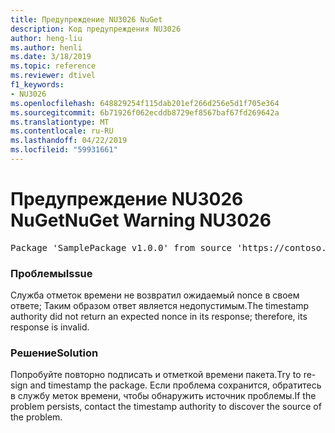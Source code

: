 ```yaml
---
title: Предупреждение NU3026 NuGet
description: Код предупреждения NU3026
author: heng-liu
ms.author: henli
ms.date: 3/18/2019
ms.topic: reference
ms.reviewer: dtivel
f1_keywords:
- NU3026
ms.openlocfilehash: 648829254f115dab201ef266d256e5d1f705e364
ms.sourcegitcommit: 6b71926f062ecddb8729ef8567baf67fd269642a
ms.translationtype: MT
ms.contentlocale: ru-RU
ms.lasthandoff: 04/22/2019
ms.locfileid: "59931661"
---
```

# <a name="nuget-warning-nu3026"></a><span data-ttu-id="ba6f4-103">Предупреждение NU3026 NuGet</span><span class="sxs-lookup"><span data-stu-id="ba6f4-103">NuGet Warning NU3026</span></span>

<pre>Package 'SamplePackage v1.0.0' from source 'https://contoso.com/index.json': The timestamp response is invalid. Nonces did not match.</pre>

### <a name="issue"></a><span data-ttu-id="ba6f4-104">Проблемы</span><span class="sxs-lookup"><span data-stu-id="ba6f4-104">Issue</span></span>

<span data-ttu-id="ba6f4-105">Служба отметок времени не возвратил ожидаемый nonce в своем ответе; Таким образом ответ является недопустимым.</span><span class="sxs-lookup"><span data-stu-id="ba6f4-105">The timestamp authority did not return an expected nonce in its response; therefore, its response is invalid.</span></span>


### <a name="solution"></a><span data-ttu-id="ba6f4-106">Решение</span><span class="sxs-lookup"><span data-stu-id="ba6f4-106">Solution</span></span>

<span data-ttu-id="ba6f4-107">Попробуйте повторно подписать и отметкой времени пакета.</span><span class="sxs-lookup"><span data-stu-id="ba6f4-107">Try to re-sign and timestamp the package.</span></span> <span data-ttu-id="ba6f4-108">Если проблема сохранится, обратитесь в службу меток времени, чтобы обнаружить источник проблемы.</span><span class="sxs-lookup"><span data-stu-id="ba6f4-108">If the problem persists, contact the timestamp authority to discover the source of the problem.</span></span>